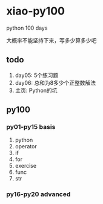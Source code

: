 # xiao-py100
python 100 days

大概率不能坚持下来，写多少算多少吧

## todo
1. day05: 5个练习题
1. day06: 总和为8多少个正整数解法
1. 主页: Python的坑

## py100

### py01-py15 basis
1. python
2. operator
3. if
4. for
5. exercise
6. func
7. str

### py16-py20 advanced

